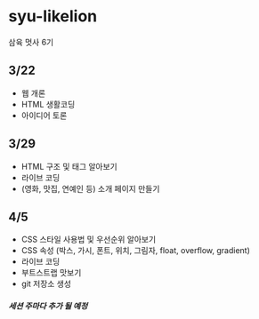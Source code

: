 # syu-likelion
삼육 멋사 6기



## 3/22

* 웹 개론
* HTML 생활코딩
* 아이디어 토론



## 3/29

* HTML 구조 및 태그 알아보기
* 라이브 코딩
* (영화, 맛집, 연예인 등) 소개 페이지 만들기



## 4/5

* CSS 스타일 사용법 및 우선순위 알아보기
* CSS 속성 (박스, 가시, 폰트, 위치, 그림자, float, overflow, gradient)
* 라이브 코딩
* 부트스트랩 맛보기
* git 저장소 생성



##### 세션 주마다 추가 될 예정
